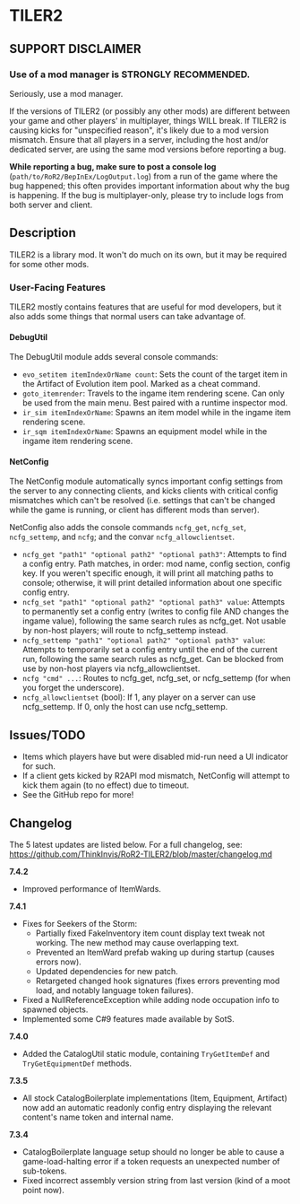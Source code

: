 # TILER2

## SUPPORT DISCLAIMER

### Use of a mod manager is STRONGLY RECOMMENDED.

Seriously, use a mod manager.

If the versions of TILER2 (or possibly any other mods) are different between your game and other players' in multiplayer, things WILL break. If TILER2 is causing kicks for "unspecified reason", it's likely due to a mod version mismatch. Ensure that all players in a server, including the host and/or dedicated server, are using the same mod versions before reporting a bug.

**While reporting a bug, make sure to post a console log** (`path/to/RoR2/BepInEx/LogOutput.log`) from a run of the game where the bug happened; this often provides important information about why the bug is happening. If the bug is multiplayer-only, please try to include logs from both server and client.

## Description

TILER2 is a library mod. It won't do much on its own, but it may be required for some other mods.

### User-Facing Features

TILER2 mostly contains features that are useful for mod developers, but it also adds some things that normal users can take advantage of.

#### DebugUtil

The DebugUtil module adds several console commands:

- `evo_setitem itemIndexOrName count`: Sets the count of the target item in the Artifact of Evolution item pool. Marked as a cheat command.
- `goto_itemrender`: Travels to the ingame item rendering scene. Can only be used from the main menu. Best paired with a runtime inspector mod.
- `ir_sim itemIndexOrName`: Spawns an item model while in the ingame item rendering scene.
- `ir_sqm itemIndexOrName`: Spawns an equipment model while in the ingame item rendering scene.

#### NetConfig

The NetConfig module automatically syncs important config settings from the server to any connecting clients, and kicks clients with critical config mismatches which can't be resolved (i.e. settings that can't be changed while the game is running, or client has different mods than server).

NetConfig also adds the console commands `ncfg_get`, `ncfg_set`, `ncfg_settemp`, and `ncfg`; and the convar `ncfg_allowclientset`.

- `ncfg_get "path1" "optional path2" "optional path3"`: Attempts to find a config entry. Path matches, in order: mod name, config section, config key. If you weren't specific enough, it will print all matching paths to console; otherwise, it will print detailed information about one specific config entry.
- `ncfg_set "path1" "optional path2" "optional path3" value`: Attempts to permanently set a config entry (writes to config file AND changes the ingame value), following the same search rules as ncfg_get. Not usable by non-host players; will route to ncfg_settemp instead.
- `ncfg_settemp "path1" "optional path2" "optional path3" value`: Attempts to temporarily set a config entry until the end of the current run, following the same search rules as ncfg_get. Can be blocked from use by non-host players via ncfg_allowclientset.
- `ncfg "cmd" ...`: Routes to ncfg_get, ncfg_set, or ncfg_settemp (for when you forget the underscore).
- `ncfg_allowclientset` (bool): If 1, any player on a server can use ncfg_settemp. If 0, only the host can use ncfg_settemp.

## Issues/TODO

- Items which players have but were disabled mid-run need a UI indicator for such.
- If a client gets kicked by R2API mod mismatch, NetConfig will attempt to kick them again (to no effect) due to timeout.
- See the GitHub repo for more!

## Changelog

The 5 latest updates are listed below. For a full changelog, see: https://github.com/ThinkInvis/RoR2-TILER2/blob/master/changelog.md

**7.4.2**

- Improved performance of ItemWards.

**7.4.1**

- Fixes for Seekers of the Storm:
	- Partially fixed FakeInventory item count display text tweak not working. The new method may cause overlapping text.
	- Prevented an ItemWard prefab waking up during startup (causes errors now).
	- Updated dependencies for new patch.
	- Retargeted changed hook signatures (fixes errors preventing mod load, and notably language token failures).
- Fixed a NullReferenceException while adding node occupation info to spawned objects.
- Implemented some C#9 features made available by SotS.

**7.4.0**

- Added the CatalogUtil static module, containing `TryGetItemDef` and `TryGetEquipmentDef` methods.

**7.3.5**

- All stock CatalogBoilerplate implementations (Item, Equipment, Artifact) now add an automatic readonly config entry displaying the relevant content's name token and internal name.

**7.3.4**

- CatalogBoilerplate language setup should no longer be able to cause a game-load-halting error if a token requests an unexpected number of sub-tokens.
- Fixed incorrect assembly version string from last version (kind of a moot point now).